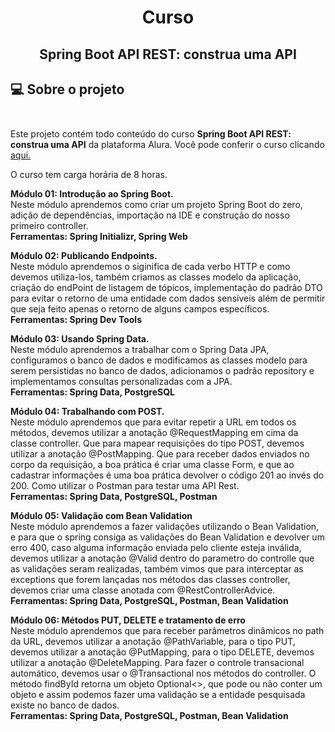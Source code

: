 # <p align = "center"> <b>Curso</b>
## <p align = "center"> <b> Spring Boot API REST: construa uma API  </b>

## 💻 Sobre o projeto </br> </br> 

Este projeto contém todo conteúdo do curso <b>Spring Boot API REST: construa uma API</b> da plataforma Alura.
Você pode conferir o curso clicando <a href = "https://cursos.alura.com.br/course/spring-boot-api-rest"> aqui.</a>

O curso tem carga horária de 8 horas.


<b>Módulo 01: Introdução ao Spring Boot.</b>  
Neste módulo aprendemos como criar um projeto Spring Boot do zero, adição de dependências, importação na IDE e construção
do nosso primeiro controller.  
<b>Ferramentas: Spring Initializr, Spring Web</b>

<b>Módulo 02: Publicando Endpoints.</b>  
Neste módulo aprendemos o siginifica de cada verbo HTTP e como devemos utiliza-los, também criamos as classes modelo da
aplicação, criação do endPoint de listagem de tópicos, implementação do padrão DTO para evitar o retorno de uma entidade
com dados sensíveis além de permitir que seja feito apenas o retorno de alguns campos específicos.  
<b>Ferramentas: Spring Dev Tools</b>

<b>Módulo 03: Usando Spring Data.</b>  
Neste módulo aprendemos a trabalhar com o Spring Data JPA, configuramos o banco de dados e modificamos as classes modelo
para serem persistidas no banco de dados, adicionamos o padrão repository e implementamos consultas personalizadas com a JPA.  
<b>Ferramentas: Spring Data, PostgreSQL</b> 

<b>Módulo 04: Trabalhando com POST.</b>  
Neste módulo aprendemos que para evitar repetir a URL em todos os métodos, devemos utilizar a anotação @RequestMapping em cima da 
classe controller. Que para mapear requisições do tipo POST, devemos utilizar a anotação @PostMapping. Que para receber dados 
enviados no corpo da requisição, a boa prática é criar uma classe Form, e que ao cadastrar informações é uma boa prática devolver
o código 201 ao invés do 200. Como utilizar o Postman para testar uma API Rest.  
<b>Ferramentas: Spring Data, PostgreSQL, Postman</b>

<b>Módulo 05: Validação com Bean Validation</b>  
Neste módulo aprendemos a fazer validações utilizando o Bean Validation, e para que o spring consiga as validações do 
Bean Validation e devolver um erro 400, caso alguma informação enviada pelo cliente esteja inválida, devemos utilizar a 
anotação @Valid dentro do parametro do controlle que as validações seram realizadas, também vimos que para interceptar as 
exceptions que forem lançadas nos métodos das classes controller, devemos criar uma classe anotada com @RestControllerAdvice.  
<b>Ferramentas: Spring Data, PostgreSQL, Postman, Bean Validation</b>  

<b>Módulo 06: Métodos PUT, DELETE e tratamento de erro</b>  
Neste módulo aprendemos que para receber parâmetros dinâmicos no path da URL, devemos utilizar a anotação @PathVariable, para 
o tipo PUT, devemos utilizar a anotação @PutMapping, para o tipo DELETE, devemos utilizar a anotação @DeleteMapping.
Para fazer o controle transacional automático, devemos usar o @Transactional nos métodos do controller. O método findById 
retorna um objeto Optional<>, que pode ou não conter um objeto e assim podemos fazer uma validação se a entidade pesquisada
existe no banco de dados.  
<b>Ferramentas: Spring Data, PostgreSQL, Postman, Bean Validation</b>  
